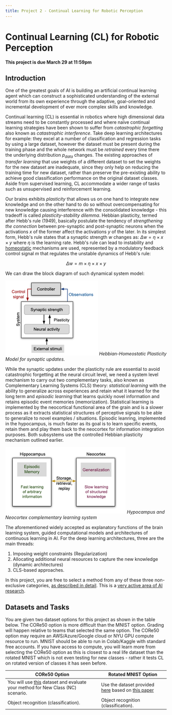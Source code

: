 ```yaml
---
title: Project 2 - Continual Learning for Robotic Perception
---
```


# Continual Learning (CL) for Robotic Perception

**This project is due March 29 at 11:59pm**

## Introduction 

One of the greatest goals of AI is building an artificial continual learning agent which can construct a sophisticated understanding of the external world from its own experience through the adaptive, goal-oriented and incremental development of ever more complex skills and knowledge. 

Continual learning (CL) is essential in robotics where high dimensional data streams need to be constantly processed and where naïve continual learning strategies have been shown to suffer from _catastrophic forgetting_ also known as _catastrophic interference_. Take deep learning architectures for example: they excel at a number of classification and regression tasks by using a large dataset, however the dataset must be present during the training phase and the whole network must be _retrained_ every time there the underlying distribution $p_{data}$ changes. The existing approaches of _transfer learning_ that use weights of a different dataset to set the weights for the new dataset are inadequate, since they only help on reducing the training time for new dataset, rather than preserve the pre-existing ability to achieve good classification performance on the original dataset classes. Aside from supervised learning, CL accommodate a wider range of tasks such as unsupervised and reinforcement learning.  

Our brains exhibits _plasticity_ that allows us on one hand to integrate new knowledge and on the other hand to do so without overcompensating for new knowledge causing interference with the consolidated knowledge - this tradeoff is called _plasticity-stability dilemma_.  Hebbian plasticity, termed after Hebb's rule (1949), basically postulate the tendency of _strengthening the connection_ between pre-synaptic and post-synaptic neurons when the activations $x$ of the former affect the activations $y$ of the later. In its simplest form, Hebb's rule states that a synaptic strength $w$ changes as: $\Delta w = \eta × x \times y$ where $\eta$ is the learning rate. Hebb's rule can lead to instability and [homeostatic](https://en.wikipedia.org/wiki/Homeostasis) mechanisms are used, represented by a modulatory feedback control signal $m$ that regulates the unstable dynamics of Hebb's rule:

$$ \Delta w = m \times \eta × x \times y$$

We can draw the block diagram of such dynamical system model:

![Hebbian-Homeostatic-Plasticity](images/Hebbian-Homeostatic-Plasticity.png#center)
*Hebbian-Homeostatic Plasticity Model for synaptic updates.*

While the synaptic updates under the plasticity rule are essential to avoid catastrophic forgetting at the neural circuit level, we need a system level mechanism to carry out two complementary tasks, also known as Complementary Learning Systems (CLS) theory: _statistical learning_ with the ability to generalize across experiences and retain what it learned for the long term and _episodic learning_ that learns quickly novel information and retains episodic event memories (memorization). Statistical learning is implemented by the neocortical functional area of the grain and is a slower process as it extracts statistical structures of perceptive signals to be able to generalize to novel examples / situations. Episodic leanring, implemented in the hypocampus, is much faster as its goal is to learn specific events, retain them and play them back to the neocortex for information integration purposes. Both subsystems use the controlled Hebbian plasticity mechanism outlined earlier. 

![CLS](images/CLS.png#center)
*Hypocampus and Neocortex complementary learning system*

The aforementioned widely accepted as explanatory functions of the brain learning system, guided computational models and architectures of continuous learning in AI. For the deep learning architectures, three are the main threads: 

1. Imposing weight constraints (Regularization)
2. Allocating additional neural resources to capture the new knowledge (dynamic architectures)
3. CLS-based approaches. 

In this project, you are free to select a method from any of these three non-exclusive categories, [as described in detail](https://arxiv.org/abs/1802.07569). This is a [very active area of AI research](https://sites.google.com/view/clvision2020/challenge?authuser=0). 

## Datasets and Tasks

You are given two dataset options for this project as shown in the table below. The CORe50 option is more difficult than the MNIST option. Grading will happen relative to teams that selected the same option. The CORe50 option may require an AWS/Azure/Google cloud or NYU GPU compute  resource to run. MNIST should be able to run in Colab/Kaggle with standard free accounts. If you have access to compute, you will learn more from selecting the CORe50 option as this is closest to a real life dataset than the rotated MNIST which is not even testing for new classes - rather it tests CL on rotated version of classes it has seen before.

|CORe50 Option   | Rotated MNIST Option    |
| --- | --- |
|  You will use [this](https://vlomonaco.github.io/core50/index.html) dataset and evaluate your method for New Class (NC) scenario.   |  Use the dataset provided [here](https://github.com/facebookresearch/GradientEpisodicMemory)  based on [this paper](http://papers.nips.cc/paper/7225-gradient-episodic-memory-for-continual-learning.pdf) |
|   Object recognition (classification).  | Object recognition (classification). |


